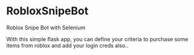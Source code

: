 # RobloxSnipeBot
Roblox Snipe Bot with Selenium

With this simple flask app, you can define your criteria to purchase some items from roblox and add your login creds also.. 
